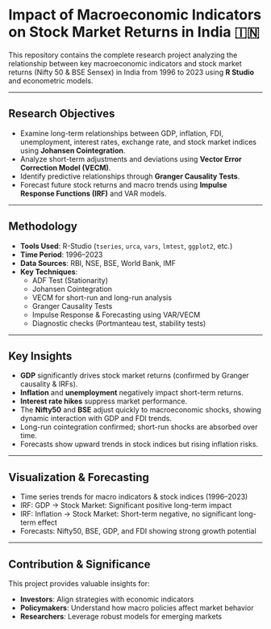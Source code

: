 # Impact of Macroeconomic Indicators on Stock Market Returns in India 🇮🇳

This repository contains the complete research project analyzing the relationship between key macroeconomic indicators and stock market returns (Nifty 50 & BSE Sensex) in India from 1996 to 2023 using **R Studio** and econometric models.

---

## Research Objectives

- Examine long-term relationships between GDP, inflation, FDI, unemployment, interest rates, exchange rate, and stock market indices using **Johansen Cointegration**.
- Analyze short-term adjustments and deviations using **Vector Error Correction Model (VECM)**.
- Identify predictive relationships through **Granger Causality Tests**.
- Forecast future stock returns and macro trends using **Impulse Response Functions (IRF)** and VAR models.

---

## Methodology

- **Tools Used**: R-Studio (`tseries`, `urca`, `vars`, `lmtest`, `ggplot2`, etc.)
- **Time Period**: 1996–2023
- **Data Sources**: RBI, NSE, BSE, World Bank, IMF
- **Key Techniques**:
  - ADF Test (Stationarity)
  - Johansen Cointegration
  - VECM for short-run and long-run analysis
  - Granger Causality Tests
  - Impulse Response & Forecasting using VAR/VECM
  - Diagnostic checks (Portmanteau test, stability tests)

---

## Key Insights

- **GDP** significantly drives stock market returns (confirmed by Granger causality & IRFs).
- **Inflation** and **unemployment** negatively impact short-term returns.
- **Interest rate hikes** suppress market performance.
- The **Nifty50** and **BSE** adjust quickly to macroeconomic shocks, showing dynamic interaction with GDP and FDI trends.
- Long-run cointegration confirmed; short-run shocks are absorbed over time.
- Forecasts show upward trends in stock indices but rising inflation risks.

---

## Visualization & Forecasting

- Time series trends for macro indicators & stock indices (1996–2023)
- IRF: GDP → Stock Market: Significant positive long-term impact
- IRF: Inflation → Stock Market: Short-term negative, no significant long-term effect
- Forecasts: Nifty50, BSE, GDP, and FDI showing strong growth potential

---

## Contribution & Significance

This project provides valuable insights for:
- **Investors**: Align strategies with economic indicators
- **Policymakers**: Understand how macro policies affect market behavior
- **Researchers**: Leverage robust models for emerging markets
